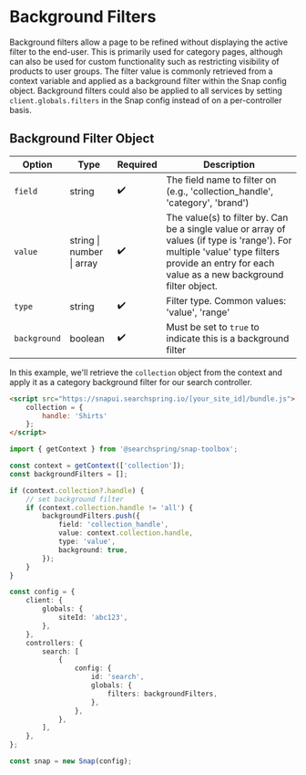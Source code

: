 # Background Filters
Background filters allow a page to be refined without displaying the active filter to the end-user. This is primarily used for category pages, although can also be used for custom functionality such as restricting visibility of products to user groups. The filter value is commonly retrieved from a context variable and applied as a background filter within the Snap config object. Background filters could also be applied to all services by setting `client.globals.filters` in the Snap config instead of on a per-controller basis.

## Background Filter Object

| Option | Type | Required | Description |
|--------|------|----------|-------------|
| `field` | string | ✔️ | The field name to filter on (e.g., 'collection_handle', 'category', 'brand') |
| `value` | string \| number \| array | ✔️ | The value(s) to filter by. Can be a single value or array of values (if type is 'range'). For multiple 'value' type filters provide an entry for each value as a new background filter object. |
| `type` | string | ✔️ | Filter type. Common values: 'value', 'range' |
| `background` | boolean | ✔️ | Must be set to `true` to indicate this is a background filter |


In this example, we'll retrieve the `collection` object from the context and apply it as a category background filter for our search controller.

```html
<script src="https://snapui.searchspring.io/[your_site_id]/bundle.js">
	collection = {
		handle: 'Shirts'
	};
</script>
```

```typescript
import { getContext } from '@searchspring/snap-toolbox';

const context = getContext(['collection']);
const backgroundFilters = [];

if (context.collection?.handle) {
	// set background filter
	if (context.collection.handle != 'all') {
		backgroundFilters.push({
			field: 'collection_handle',
			value: context.collection.handle,
			type: 'value',
			background: true,
		});
	}
}

const config = {
	client: {
		globals: {
			siteId: 'abc123',
		},
	},
	controllers: {
		search: [
			{
				config: {
					id: 'search',
					globals: {
						filters: backgroundFilters,
					},
				},
			},
		],
	},
};

const snap = new Snap(config);
```

